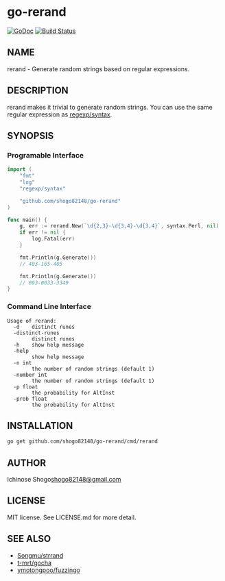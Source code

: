 # go-rerand

[![GoDoc](https://godoc.org/github.com/shogo82148/go-rerand?status.svg)](http://godoc.org/github.com/shogo82148/go-rerand)
[![Build Status](https://travis-ci.org/shogo82148/go-rerand.svg?branch=master)](https://travis-ci.org/shogo82148/go-rerand)

## NAME

rerand - Generate random strings based on regular expressions.

## DESCRIPTION

rerand makes it trivial to generate random strings.
You can use the same regular expression as [regexp/syntax](https://golang.org/pkg/regexp/syntax/).

## SYNOPSIS

### Programable Interface

``` go
import (
    "fmt"
    "log"
    "regexp/syntax"

    "github.com/shogo82148/go-rerand"
)

func main() {
    g, err := rerand.New(`\d{2,3}-\d{3,4}-\d{3,4}`, syntax.Perl, nil)
    if err != nil {
        log.Fatal(err)
    }

    fmt.Println(g.Generate())
    // 403-165-405

    fmt.Println(g.Generate())
    // 093-0033-3349
}
```

### Command Line Interface

``` plain
Usage of rerand:
  -d	distinct runes
  -distinct-runes
    	distinct runes
  -h	show help message
  -help
    	show help message
  -n int
    	the number of random strings (default 1)
  -number int
    	the number of random strings (default 1)
  -p float
    	the probability for AltInst
  -prob float
    	the probability for AltInst
```

## INSTALLATION

``` bash
go get github.com/shogo82148/go-rerand/cmd/rerand
```

## AUTHOR

Ichinose Shogo<shogo82148@gmail.com>

## LICENSE

MIT license. See LICENSE.md for more detail.

## SEE ALSO

- [Songmu/strrand](https://github.com/Songmu/strrand)
- [t-mrt/gocha](https://github.com/t-mrt/gocha)
- [ymotongpoo/fuzzingo](https://github.com/ymotongpoo/fuzzingo)
